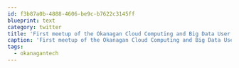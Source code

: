 ```yaml
---
id: f3b87a0b-4888-4606-be9c-b7622c3145ff
blueprint: text
category: twitter
title: 'First meetup of the Okanagan Cloud Computing and Big Data User Group! #okanagantech @ The… instagram.com/p/BLr2H6iBETt/'
caption: 'First meetup of the Okanagan Cloud Computing and Big Data User Group! <span class="hashtag hashtag_local">#<a href="http://tweettemp.darylchymko.ca/?tag=okanagantech">okanagantech</a> @ The… <a href="https://www.instagram.com/p/BLr2H6iBETt/" title="https://www.instagram.com/p/BLr2H6iBETt/" class="link link_untco">instagram.com/p/BLr2H6iBETt/</a>'
tags:
  - okanagantech
---
```

